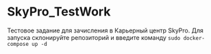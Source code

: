 # SkyPro_TestWork
Тестовое задание для зачисления в Карьерный центр SkyPro.
Для запуска склонируйте репозиторий и введите команду `sudo docker-compose up -d`